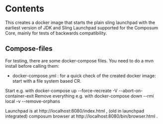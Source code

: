 # Contents

This creates a docker image that starts the plain sling launchpad with the earliest version of JDK and Sling Launchpad supported for the Composum Core, mainly for tests of backwards compatibility.

## Compose-files

For testing, there are some docker-compose files. You need to do a mvn install before calling them:

- docker-compose.yml : for a quick check of the created docker image: start with a file system based CR.

Start e.g. with
docker-compose up --force-recreate -V --abort-on-container-exit
Remove everything e.g. with
docker-compose down --rmi local -v --remove-orphans

Launchpad is at http://localhost:8080/index.html , 
(old in launchpad integrated) composum browser at http://localhost:8080/bin/browser.html .

